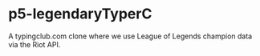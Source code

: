 # p5-legendaryTyperC
A typingclub.com clone where we use League of Legends champion data via the Riot API.
